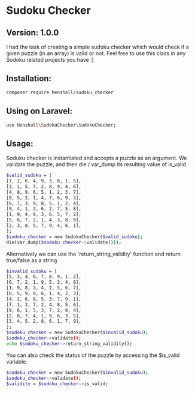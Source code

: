 # Sudoku Checker
## Version: 1.0.0

I had the task of creating a simple sudoku checker which would check if a given puzzle (in an array) is valid or not. Feel free to use this class in any Sodoku related projects you have :)

## Installation:
```bash
composer require henshall/sudoku_checker
```

## Using on Laravel:
```bash
use Henshall\SudokuChecker\SudokuChecker;
```

## Usage:

Soduku checker is instantiated and accepts a puzzle as an argument. 
We validate the puzzle, and then die / var_dump its resulting value of is_valid
```bash
$valid_sudoku = [
[7, 2, 6, 4, 9, 3, 8, 1, 5],
[3, 1, 5, 7, 2, 8, 9, 4, 6],
[4, 8, 9, 6, 5, 1, 2, 3, 7],
[8, 5, 2, 1, 4, 7, 6, 9, 3],
[6, 7, 3, 9, 8, 5, 1, 2, 4],
[9, 4, 1, 3, 6, 2, 7, 5, 8],
[1, 9, 4, 8, 3, 6, 5, 7, 2],
[5, 6, 7, 2, 1, 4, 3, 8, 9],
[2, 3, 8, 5, 7, 9, 4, 6, 1],
];
$sodoku_checker = new SudokuChecker($valid_sudoku);
die(var_dump($sodoku_checker->validate()));
```

Alternatively we can use the 'return_string_validity' function and return true/false as a string
```bash
$invalid_sudoku = [
[5, 3, 4, 6, 7, 8, 9, 1, 2],
[6, 7, 2, 1, 9, 5, 3, 4, 8],
[1, 9, 8, 3, 4, 2, 5, 6, 7],
[8, 5, 9, 9, 6, 1, 4, 2, 3],
[4, 2, 6, 8, 5, 3, 7, 9, 1],
[7, 1, 3, 7, 2, 4, 8, 5, 6],
[9, 6, 1, 5, 3, 7, 2, 8, 4],
[2, 8, 7, 4, 1, 9, 6, 3, 5],
[3, 4, 5, 2, 8, 6, 1, 7, 9],
];
$sodoku_checker = new SudokuChecker($invalid_sudoku);
$sodoku_checker->validate();
echo $sodoku_checker->return_string_validity();
```

You can also check the status of the puzzle by accessing the $is_valid variable. 
```bash
$sodoku_checker = new SudokuChecker($invalid_sudoku);
$sodoku_checker->validate();
$validity = $sodoku_checker->is_valid;
```
